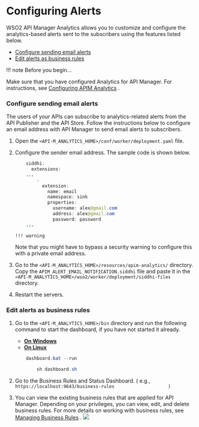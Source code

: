 # Configuring Alerts

WSO2 API Manager Analytics allows you to customize and configure the analytics-based alerts sent to the subscribers using the features listed below.

-   [Configure sending email alerts](#ConfiguringAlerts-Configuresendingemailalerts)
-   [Edit alerts as business rules](#ConfiguringAlerts-Editalertsasbusinessrules)

!!! note
Before you begin...

Make sure that you have configured Analytics for API Manager. For instructions, see [Configuring APIM Analytics](_Configuring_APIM_Analytics_) .


### Configure sending email alerts

The users of your APIs can subscribe to analytics-related alerts from the API Publisher and the API Store. Follow the instructions below to configure an email address with API Manager to send email alerts to subscribers.

1.  Open the `<API-M_ANALYTICS_HOME>/conf/worker/deployment.yaml` file.
2.  Configure the sender email address. The sample code is shown below.

    ``` java
        siddhi:
          extensions:
        ...
            -
              extension:
                name: email
                namespace: sink
                properties:
                  username: alex@gmail.com
                  address: alex@gmail.com
                  password: password 
        ...
    ```

        !!! warning
    Note that you might have to bypass a security warning to configure this with a private email address.


3.  Go to the `<API-M_ANALYTICS_HOME>/resources/apim-analytics/` directory. Copy the `APIM_ALERT_EMAIL_NOTIFICATION.siddhi` file and paste it in the `<API-M_ANALYTICS_HOME>/wso2/worker/deployment/siddhi-files` directory.
4.  Restart the servers.

### Edit alerts as business rules

1.  Go to the `<API-M_ANALYTICS_HOME>/bin` directory and run the following command to start the dashboard, if you have not started it already.

    -   [**On Windows**](#cab702f4a75a4df0b4740e2f4490ec33)
    -   [**On Linux**](#941b07699f2d4cf79b96b0e1728ef57c)

    ``` java
        dashboard.bat --run
    ```

    ``` java
            sh dashboard.sh
    ```

2.  Go to the Business Rules and Status Dashboard. ( e.g., `https://localhost:9643/business-rules                    )         `
3.  You can view the existing business rules that are applied for API Manager. Depending on your privileges, you can view, edit, and delete business rules.
    For more details on working with business rules, see [Managing Business Rules](https://docs.wso2.com/display/SP430/Managing+Business+Rules) .
    ![](attachments/103335144/103335145.png)
